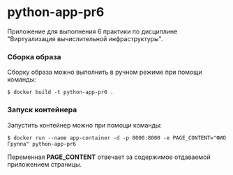 # python-app-pr6
Приложение для выполнения 6 практики по дисциплине "Виртуализация вычислительной инфраструктуры".

### Сборка образа
Сборку образа можно выполнить в ручном режиме при помощи команды:
```
$ docker build -t python-app-pr6 .
```

### Запуск контейнера
Запустить контейнер можно при помощи команды:
```
$ docker run --name app-container -d -p 8000:8000 -e PAGE_CONTENT="ФИО Группа" python-app-pr6
```
Переменная **PAGE_CONTENT** отвечает за содержимое отдаваемой приложением страницы.
